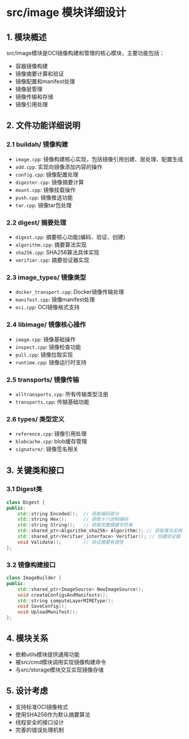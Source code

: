# src/image 模块详细设计

## 1. 模块概述
src/image模块是OCI镜像构建和管理的核心模块，主要功能包括：
- 容器镜像构建
- 镜像摘要计算和验证
- 镜像配置和manifest处理
- 镜像层管理
- 镜像传输和存储
- 镜像引用处理

## 2. 文件功能详细说明

### 2.1 buildah/ 镜像构建
- `image.cpp`: 镜像构建核心实现，包括镜像引用创建、层处理、配置生成
- `add.cpp`: 实现向镜像添加内容的操作
- `config.cpp`: 镜像配置处理
- `digester.cpp`: 镜像摘要计算
- `mount.cpp`: 镜像挂载操作
- `push.cpp`: 镜像推送功能
- `tar.cpp`: 镜像tar包处理

### 2.2 digest/ 摘要处理
- `digest.cpp`: 摘要核心功能(编码、验证、创建)
- `algorithm.cpp`: 摘要算法实现
- `sha256.cpp`: SHA256算法具体实现
- `verifier.cpp`: 摘要验证器实现

### 2.3 image_types/ 镜像类型
- `docker_transport.cpp`: Docker镜像传输处理
- `manifest.cpp`: 镜像manifest处理
- `oci.cpp`: OCI镜像格式支持

### 2.4 libimage/ 镜像核心操作
- `image.cpp`: 镜像基础操作
- `inspect.cpp`: 镜像检查功能
- `pull.cpp`: 镜像拉取实现
- `runtime.cpp`: 镜像运行时支持

### 2.5 transports/ 镜像传输
- `alltransports.cpp`: 所有传输类型注册
- `transports.cpp`: 传输基础功能

### 2.6 types/ 类型定义
- `reference.cpp`: 镜像引用处理
- `blobcache.cpp`: blob缓存管理
- `signature/`: 镜像签名相关

## 3. 关键类和接口

### 3.1 Digest类
```cpp
class Digest {
public:
    std::string Encoded();  // 获取编码部分
    std::string Hex();      // 获取十六进制编码
    std::string String();   // 获取完整摘要字符串
    std::shared_ptr<Algorithm_sha256> Algorithm(); // 获取算法实例
    std::shared_ptr<Verifier_interface> Verifier(); // 创建验证器
    void Validate();        // 验证摘要有效性
};
```

### 3.2 镜像构建接口
```cpp
class ImageBuilder {
public:
    std::shared_ptr<ImageSource> NewImageSource();
    void createConfigsAndManifests();
    std::string computeLayerMIMEType();
    void SaveConfig();
    void UploadManifest();
};
```

## 4. 模块关系
- 依赖utils模块提供通用功能
- 被src/cmd模块调用实现镜像构建命令
- 与src/storage模块交互实现镜像存储

## 5. 设计考虑
- 支持标准OCI镜像格式
- 使用SHA256作为默认摘要算法
- 线程安全的接口设计
- 完善的错误处理机制
